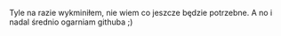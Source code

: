 Tyle na razie wykminiłem, nie wiem co jeszcze będzie potrzebne.
A no i nadal średnio ogarniam githuba ;)
